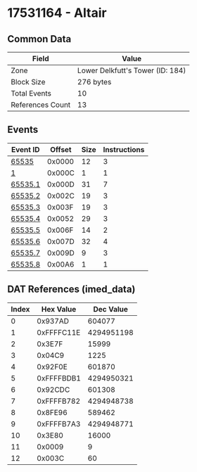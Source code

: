 # 17531164 - Altair

## Common Data

| Field            | Value                            |
|------------------|----------------------------------|
| Zone             | Lower Delkfutt's Tower (ID: 184) |
| Block Size       | 276 bytes                        |
| Total Events     | 10                               |
| References Count | 13                               |

## Events

| Event ID                | Offset   |   Size |   Instructions |
|-------------------------|----------|--------|----------------|
| [65535](./65535.md)     | 0x0000   |     12 |              3 |
| [1](./1.md)             | 0x000C   |      1 |              1 |
| [65535.1](./65535.1.md) | 0x000D   |     31 |              7 |
| [65535.2](./65535.2.md) | 0x002C   |     19 |              3 |
| [65535.3](./65535.3.md) | 0x003F   |     19 |              3 |
| [65535.4](./65535.4.md) | 0x0052   |     29 |              3 |
| [65535.5](./65535.5.md) | 0x006F   |     14 |              2 |
| [65535.6](./65535.6.md) | 0x007D   |     32 |              4 |
| [65535.7](./65535.7.md) | 0x009D   |      9 |              3 |
| [65535.8](./65535.8.md) | 0x00A6   |      1 |              1 |

## DAT References (imed_data)

|   Index | Hex Value   |   Dec Value |
|---------|-------------|-------------|
|       0 | 0x937AD     |      604077 |
|       1 | 0xFFFFC11E  |  4294951198 |
|       2 | 0x3E7F      |       15999 |
|       3 | 0x04C9      |        1225 |
|       4 | 0x92F0E     |      601870 |
|       5 | 0xFFFFBDB1  |  4294950321 |
|       6 | 0x92CDC     |      601308 |
|       7 | 0xFFFFB782  |  4294948738 |
|       8 | 0x8FE96     |      589462 |
|       9 | 0xFFFFB7A3  |  4294948771 |
|      10 | 0x3E80      |       16000 |
|      11 | 0x0009      |           9 |
|      12 | 0x003C      |          60 |

